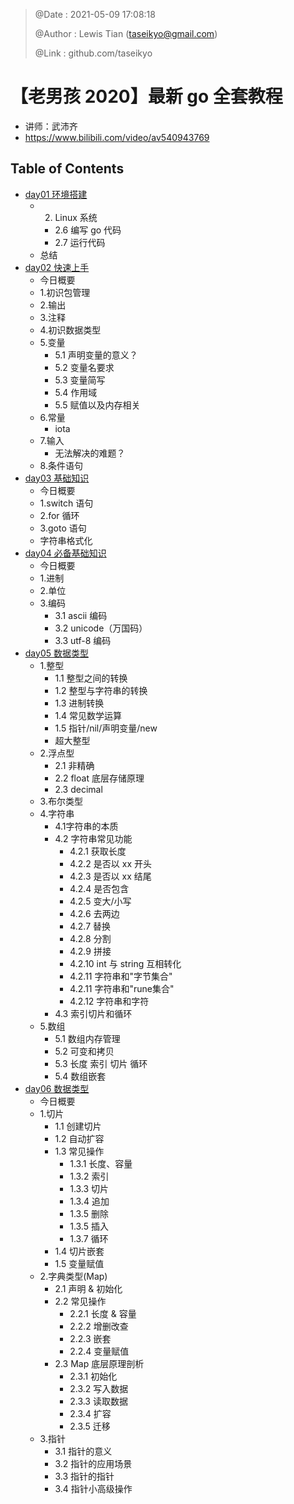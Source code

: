 > @Date    : 2021-05-09 17:08:18
>
> @Author  : Lewis Tian (taseikyo@gmail.com)
>
> @Link    : github.com/taseikyo

# 【老男孩 2020】最新 go 全套教程

- 讲师：武沛齐
- https://www.bilibili.com/video/av540943769

## Table of Contents

- [day01 环境搭建](md/01.环境搭建.md)
    - 2. Linux 系统
        - 2.6 编写 go 代码
        - 2.7 运行代码
    - 总结
- [day02 快速上手](md/02.快速上手.md)
    - 今日概要
    - 1.初识包管理
    - 2.输出
    - 3.注释
    - 4.初识数据类型
    - 5.变量
        - 5.1 声明变量的意义？
        - 5.2 变量名要求
        - 5.3 变量简写
        - 5.4 作用域
        - 5.5 赋值以及内存相关
    - 6.常量
        - iota
    - 7.输入
        - 无法解决的难题？
    - 8.条件语句
- [day03 基础知识](md/03.基础知识.md)
    - 今日概要
    - 1.switch 语句
    - 2.for 循环
    - 3.goto 语句
    - 字符串格式化
- [day04 必备基础知识](md/04.必备基础知识.md)
    - 今日概要
    - 1.进制
    - 2.单位
    - 3.编码
        - 3.1 ascii 编码
        - 3.2 unicode（万国码）
        - 3.3 utf-8 编码
- [day05 数据类型](md/05.数据类型.md)
    - 1.整型
        - 1.1 整型之间的转换
        - 1.2 整型与字符串的转换
        - 1.3 进制转换
        - 1.4 常见数学运算
        - 1.5 指针/nil/声明变量/new
        - 超大整型
    - 2.浮点型
        - 2.1 非精确
        - 2.2 float 底层存储原理
        - 2.3 decimal
    - 3.布尔类型
    - 4.字符串
        - 4.1字符串的本质
        - 4.2 字符串常见功能
            - 4.2.1 获取长度
            - 4.2.2 是否以 xx 开头
            - 4.2.3 是否以 xx 结尾
            - 4.2.4 是否包含
            - 4.2.5 变大/小写
            - 4.2.6 去两边
            - 4.2.7 替换
            - 4.2.8 分割
            - 4.2.9 拼接
            - 4.2.10 int 与 string 互相转化
            - 4.2.11 字符串和"字节集合"
            - 4.2.11 字符串和"rune集合"
            - 4.2.12 字符串和字符
        - 4.3 索引切片和循环
    - 5.数组
        - 5.1 数组内存管理
        - 5.2 可变和拷贝
        - 5.3 长度 索引 切片 循环
        - 5.4 数组嵌套
- [day06 数据类型](md/06.数据类型.md)
    - 今日概要
    - 1.切片
        - 1.1 创建切片
        - 1.2 自动扩容
        - 1.3 常见操作
            - 1.3.1 长度、容量
            - 1.3.2 索引
            - 1.3.3 切片
            - 1.3.4 追加
            - 1.3.5 删除
            - 1.3.5 插入
            - 1.3.7 循环
        - 1.4 切片嵌套
        - 1.5 变量赋值
    - 2.字典类型(Map)
        - 2.1 声明 & 初始化
        - 2.2 常见操作
            - 2.2.1 长度 & 容量
            - 2.2.2 增删改查
            - 2.2.3 嵌套
            - 2.2.4 变量赋值
        - 2.3 Map 底层原理剖析
            - 2.3.1 初始化
            - 2.3.2 写入数据
            - 2.3.3 读取数据
            - 2.3.4 扩容
            - 2.3.5 迁移
    - 3.指针
        - 3.1 指针的意义
        - 3.2 指针的应用场景
        - 3.3 指针的指针
        - 3.4 指针小高级操作
